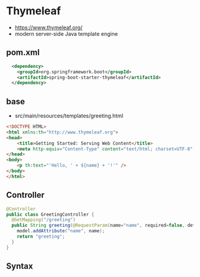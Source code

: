 # Thymeleaf
* https://www.thymeleaf.org/
* modern server-side Java template engine

## pom.xml
```xml
  <dependency>
    <groupId>org.springframework.boot</groupId>
    <artifactId>spring-boot-starter-thymeleaf</artifactId>
  </dependency>
```

## base
* src/main/resources/templates/greeting.html

```html
<!DOCTYPE HTML>
<html xmlns:th="http://www.thymeleaf.org">
<head>
    <title>Getting Started: Serving Web Content</title>
    <meta http-equiv="Content-Type" content="text/html; charset=UTF-8" />
</head>
<body>
    <p th:text="'Hello, ' + ${name} + '!'" />
</body>
</html>
```

## Controller

```java
@Controller
public class GreetingController {
  @GetMapping("/greeting")
  public String greeting(@RequestParam(name="name", required=false, defaultValue="World") String name, Model model) {
    model.addAttribute("name", name);
    return "greeting";
  }
}
```

## Syntax
